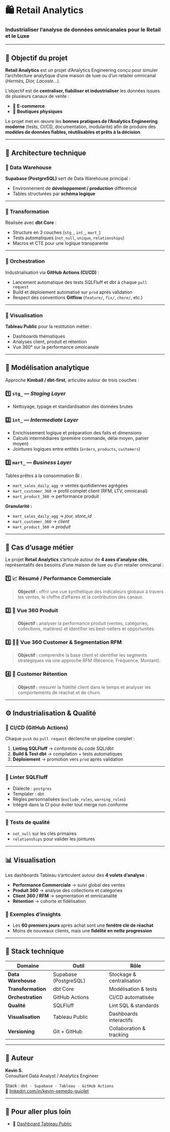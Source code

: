 # 🛍️ Retail Analytics  
### Industrialiser l’analyse de données omnicanales pour le Retail et le Luxe  

---

## 🎯 Objectif du projet  

**Retail Analytics** est un projet d’Analytics Engineering conçu pour simuler l’architecture analytique d’une maison de luxe ou d’un retailer omnicanal (*Hermès, Dior, Lacoste…*).  

L’objectif est de **centraliser, fiabiliser et industrialiser** les données issues de plusieurs canaux de vente :  

- 🛒 **E-commerce**  
- 🏬 **Boutiques physiques**  

Le projet met en œuvre les **bonnes pratiques de l’Analytics Engineering moderne** (tests, CI/CD, documentation, modularité) afin de produire des **modèles de données fiables, réutilisables et prêts à la décision**.  

---

## 🧱 Architecture technique  

### 🔸 Data Warehouse  

**Supabase (PostgreSQL)** sert de Data Warehouse principal :  

- Environnement de **développement / production** différencié  
- Tables structurées par **schéma logique**  

---

### 🔸 Transformation  

Réalisée avec **dbt Core** :  

- Structure en 3 couches (`stg_`, `int_`, `mart_`)  
- Tests automatiques (`not_null`, `unique`, `relationships`)  
- Macros et CTE pour une logique transparente  

---

### 🔸 Orchestration  

Industrialisation via **GitHub Actions (CI/CD)** :  

- Lancement automatique des tests SQLFluff et dbt à chaque `pull request`  
- Build et déploiement automatisé sur `prod` après validation  
- Respect des conventions **Gitflow** (`feature/`, `fix/`, `chore/`, etc.)  

---

### 🔸 Visualisation  

**Tableau Public** pour la restitution métier :  

- Dashboards thématiques  
- Analyses client, produit et rétention  
- Vue 360° sur la performance omnicanale  

---

## 🧮 Modélisation analytique  

Approche **Kimball / dbt-first**, articulée autour de trois couches :  

### 1️⃣ `stg_` — *Staging Layer*  

- Nettoyage, typage et standardisation des données brutes  

### 2️⃣ `int_` — *Intermediate Layer*  

- Enrichissement logique et préparation des faits et dimensions  
- Calculs intermédiaires (première commande, délai moyen, panier moyen)  
- Jointures logiques entre entités (`orders`, `products`, `customers`)  

### 3️⃣ `mart_` — *Business Layer*  

Tables prêtes à la consommation BI :  

- `mart_sales_daily_agg` → ventes quotidiennes agrégées  
- `mart_customer_360` → profil complet client (RFM, LTV, omnicanal)  
- `mart_product_360` → performance produit  

**Granularité :**  

- `mart_sales_daily_agg` → *jour, store_id*  
- `mart_customer_360` → *client*  
- `mart_product_360` → *produit*  

---

## 💼 Cas d’usage métier  

Le projet **Retail Analytics** s’articule autour de **4 axes d’analyse clés**, représentatifs des besoins d’une maison de luxe ou d’un retailer omnicanal :  

### 1️⃣ 📈 Résumé / Performance Commerciale  
> **Objectif :** offrir une vue synthétique des indicateurs globaux à travers les ventes, le chiffre d’affaires et la contribution des canaux.  

### 2️⃣ 👜 Vue 360 Produit  
> **Objectif :** analyser la performance produit (ventes, catégories, collections, matières) et identifier les best-sellers et opportunités.  

### 3️⃣ 👩‍💼 Vue 360 Customer & Segmentation RFM  
> **Objectif :** comprendre la base client et identifier les segments stratégiques via une approche RFM (Récence, Fréquence, Montant).  

### 4️⃣ 🔁 Customer Rétention  
> **Objectif :** mesurer la fidélité client dans le temps et analyser les comportements de réachat et de churn.  

---

## ⚙️ Industrialisation & Qualité  

### 🔸 CI/CD (GitHub Actions)  

Chaque `push` ou `pull request` déclenche un pipeline complet :  

1. **Linting SQLFluff** → conformité du code SQL/dbt  
2. **Build & Test dbt** → compilation + tests automatiques  
3. **Déploiement** → promotion vers `prod` après validation  

---

### 🔸 Linter SQLFluff  

- Dialecte : `postgres`  
- Templater : `dbt`  
- Règles personnalisées (`exclude_rules`, `warning_rules`)  
- Intégré dans la CI pour éviter tout merge non conforme  

---

### 🔸 Tests de qualité  

- `not_null` sur les clés primaires  
- `relationships` pour valider les jointures  

---

## 📊 Visualisation  

Les dashboards Tableau s’articulent autour des **4 volets d’analyse** :  

- **Performance Commerciale** → suivi global des ventes  
- **Produit 360** → analyse des collections et catégories  
- **Client 360 / RFM** → segmentation et omnicanalité  
- **Rétention** → cohorte et fidélisation  

### 🧩 Exemples d’insights  

- Les **60 premiers jours** après achat sont une **fenêtre clé de réachat**  
- Moins de nouveaux clients, mais une **fidélité en nette progression**  

---

## 🧠 Stack technique  

| Domaine | Outil | Rôle |
|----------|--------|------|
| **Data Warehouse** | Supabase (PostgreSQL) | Stockage & centralisation |
| **Transformation** | dbt Core | Modélisation & tests |
| **Orchestration** | GitHub Actions | CI/CD automatisée |
| **Qualité** | SQLFluff | Lint SQL & standards |
| **Visualisation** | Tableau Public | Dashboards interactifs |
| **Versioning** | Git + GitHub | Collaboration & tracking |

---

## 👤 Auteur  

**Kevin S.**  
Consultant Data Analyst / Analytics Engineer  

Stack : `dbt · Supabase · Tableau · GitHub Actions`  
🔗 [linkedin.com/in/kevin-semedo-guiolet](https://linkedin.com/in/kevin-semedo-guiolet)  

---

## 🚀 Pour aller plus loin  

- 🔗 [Dashboard Tableau Public](https://public.tableau.com/app/profile/kevin.semedo.guiolet/viz/RetailAnalyticsProject_17615269742130/RetailAnalyticsProject)  
